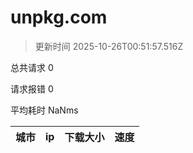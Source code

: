 
  # unpkg.com

  > 更新时间 2025-10-26T00:51:57.516Z
  
  总共请求 0

  请求报错 0

  平均耗时 NaNms

|城市|ip|下载大小|速度|
|-----|----------|---|---|

  